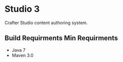 # Studio 3
Crafter Studio content authoring system.
## Build Requirments Min Requirments
* Java 7
* Maven 3.0




